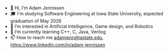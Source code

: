 - 👋 Hi, I’m Adam Jennissen
- 🎓 I'm studying Software Engineering at Iowa State University, expected graduation of May 2026
- 👀 I’m interested in Artificial Intelligence, Game design, and Robotics
- 🌱 I’m currently learning C++, C, Java, Verilog
- 📫 How to reach me adamjenn@iastate.edu, https://www.linkedin.com/in/adam-jennissen
